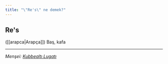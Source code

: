 ```yaml
---
title: "\"Re's\" ne demek?"
---
```


## Re's
([[arapca|Arapça]]) Baş, kafa

---
*Menşei: [Kubbealtı Lugatı](https://www.lugatim.com/s/res)*
